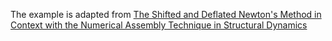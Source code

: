 The example is adapted from [The Shifted and Deflated Newton's Method in Context with the Numerical Assembly Technique in Structural Dynamics](https://dx.doi.org/10.2139/ssrn.4648345)
